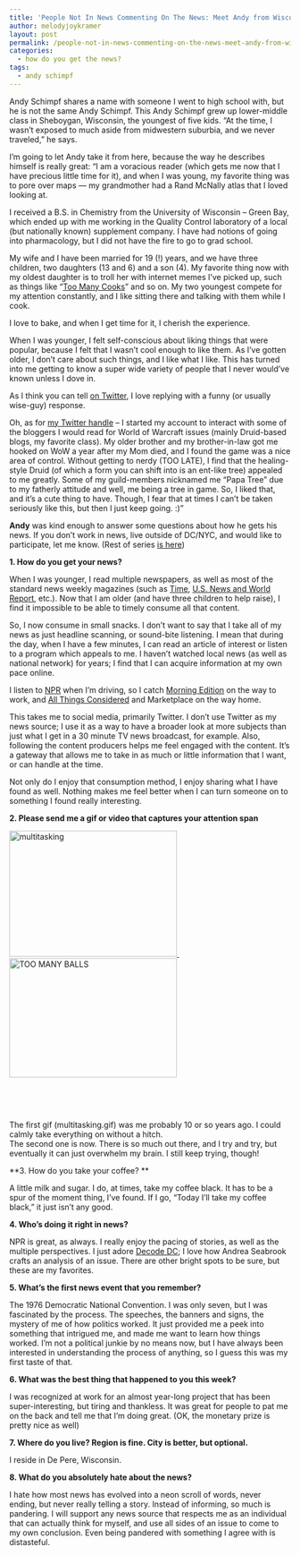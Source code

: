 ```yaml
---
title: 'People Not In News Commenting On The News: Meet Andy from Wisconsin'
author: melodyjoykramer
layout: post
permalink: /people-not-in-news-commenting-on-the-news-meet-andy-from-wisconsin/
categories:
  - how do you get the news?
tags:
  - andy schimpf
---
```

Andy Schimpf shares a name with someone I went to high school with, but he is not the same Andy Schimpf. This Andy Schimpf grew up lower-middle class in Sheboygan, Wisconsin, the youngest of five kids. &#8220;At the time, I wasn&#8217;t exposed to much aside from midwestern suburbia, and we never traveled,&#8221; he says.

I&#8217;m going to let Andy take it from here, because the way he describes himself is really great: &#8220;I am a voracious reader (which gets me now that I have precious little time for it), and when I was young, my favorite thing was to pore over maps &#8212; my grandmother had a Rand McNally atlas that I loved looking at.

I received a B.S. in Chemistry from the University of Wisconsin &#8211; Green Bay, which ended up with me working in the Quality Control laboratory of a local (but nationally known) supplement company. I have had notions of going into pharmacology, but I did not have the fire to go to grad school.

My wife and I have been married for 19 (!) years, and we have three children, two daughters (13 and 6) and a son (4). My favorite thing now with my oldest daughter is to troll her with internet memes I&#8217;ve picked up, such as things like &#8220;[Too Many Cooks][1]&#8221; and so on. My two youngest compete for my attention constantly, and I like sitting there and talking with them while I cook.

I love to bake, and when I get time for it, I cherish the experience.

When I was younger, I felt self-conscious about liking things that were popular, because I felt that I wasn&#8217;t cool enough to like them. As I&#8217;ve gotten older, I don&#8217;t care about such things, and I like what I like. This has turned into me getting to know a super wide variety of people that I never would&#8217;ve known unless I dove in.

As I think you can tell [on Twitter][2], I love replying with a funny (or usually wise-guy) response.

Oh, as for [my Twitter handle][2] &#8211; I started my account to interact with some of the bloggers I would read for World of Warcraft issues (mainly Druid-based blogs, my favorite class). My older brother and my brother-in-law got me hooked on WoW a year after my Mom died, and I found the game was a nice area of control. Without getting to nerdy (TOO LATE), I find that the healing-style Druid (of which a form you can shift into is an ent-like tree) appealed to me greatly. Some of my guild-members nicknamed me &#8220;Papa Tree&#8221; due to my fatherly attitude and well, me being a tree in game. So, I liked that, and it&#8217;s a cute thing to have. Though, I fear that at times I can&#8217;t be taken seriously like this, but then I just keep going. :)&#8221;

**Andy** was kind enough to answer some questions about how he gets his news. If you don’t work in news, live outside of DC/NYC, and would like to participate, let me know. (Rest of series [is here][3])

**1. How do you get your news?**

When I was younger, I read multiple newspapers, as well as most of the standard news weekly magazines (such as [Time][4], [U.S. News and World Report][5], etc.). Now that I am older (and have three children to help raise), I find it impossible to be able to timely consume all that content.

So, I now consume in small snacks. I don&#8217;t want to say that I take all of my news as just headline scanning, or sound-bite listening. I mean that during the day, when I have a few minutes, I can read an article of interest or listen to a program which appeals to me. I haven&#8217;t watched local news (as well as national network) for years; I find that I can acquire information at my own pace online.

I listen to [NPR][6] when I&#8217;m driving, so I catch [Morning Edition][7] on the way to work, and [All Things Considered][8] and Marketplace on the way home.

This takes me to social media, primarily Twitter. I don&#8217;t use Twitter as my news source; I use it as a way to have a broader look at more subjects than just what I get in a 30 minute TV news broadcast, for example. Also, following the content producers helps me feel engaged with the content. It&#8217;s a gateway that allows me to take in as much or little information that I want, or can handle at the time.

Not only do I enjoy that consumption method, I enjoy sharing what I have found as well. Nothing makes me feel better when I can turn someone on to something I found really interesting.

**2. Please send me a gif or video that captures your attention span**

[<img class="alignnone size-full wp-image-326" src="http://www.melodyjk.com/wp-content/uploads/2014/12/multitasking.gif" alt="multitasking" width="300" height="225" /> <img class="alignnone size-full wp-image-325" src="http://www.melodyjk.com/wp-content/uploads/2014/12/TOO-MANY-BALLS.gif" alt="TOO MANY BALLS" width="300" height="213" />][9]

&nbsp;

&nbsp;

The first gif (multitasking.gif) was me probably 10 or so years ago. I could calmly take everything on without a hitch.  
The second one is now. There is so much out there, and I try and try, but eventually it can just overwhelm my brain. I still keep trying, though!

**3. How do you take your coffee? **

A little milk and sugar. I do, at times, take my coffee black. It has to be a spur of the moment thing, I&#8217;ve found. If I go, &#8220;Today I&#8217;ll take my coffee black,&#8221; it just isn&#8217;t any good.

**4. Who&#8217;s doing it right in news?**

NPR is great, as always. I really enjoy the pacing of stories, as well as the multiple perspectives. I just adore [Decode DC][10]; I love how Andrea Seabrook crafts an analysis of an issue. There are other bright spots to be sure, but these are my favorites.

**5. What&#8217;s the first news event that you remember?**

The 1976 Democratic National Convention. I was only seven, but I was fascinated by the process. The speeches, the banners and signs, the mystery of me of how politics worked. It just provided me a peek into something that intrigued me, and made me want to learn how things worked. I&#8217;m not a political junkie by no means now, but I have always been interested in understanding the process of anything, so I guess this was my first taste of that.

**6. What was the best thing that happened to you this week?**

I was recognized at work for an almost year-long project that has been super-interesting, but tiring and thankless. It was great for people to pat me on the back and tell me that I&#8217;m doing great. (OK, the monetary prize is pretty nice as well)

**7. Where do you live? Region is fine. City is better, but optional.**

I reside in De Pere, Wisconsin.

**8. What do you absolutely hate about the news?**

I hate how most news has evolved into a neon scroll of words, never ending, but never really telling a story. Instead of informing, so much is pandering. I will support any news source that respects me as an individual that can actually think for myself, and use all sides of an issue to come to my own conclusion. Even being pandered with something I agree with is distasteful.

 [1]: http://knowyourmeme.com/memes/too-many-cooks
 [2]: https://twitter.com/rezznul
 [3]: http://www.melodyjk.com/category/how-do-you-get-the-news/
 [4]: http://time.com/
 [5]: http://www.usnews.com/
 [6]: http://www.npr.org/
 [7]: http://www.npr.org/programs/morning-edition/
 [8]: http://www.npr.org/programs/all-things-considered/
 [9]: http://www.melodyjk.com/wp-content/uploads/2014/12/TOO-MANY-BALLS.gif
 [10]: http://www.decodedc.com/